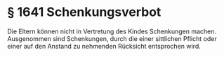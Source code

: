 # § 1641 Schenkungsverbot
Die Eltern können nicht in Vertretung des Kindes Schenkungen machen. Ausgenommen sind Schenkungen, durch die einer sittlichen Pflicht oder einer auf den Anstand zu nehmenden Rücksicht entsprochen wird.